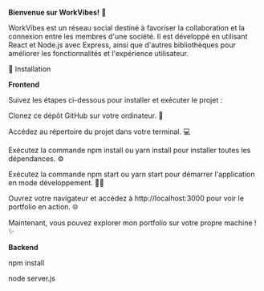 **Bienvenue sur WorkVibes!** 🎉


WorkVibes est un réseau social destiné à favoriser la collaboration et la connexion entre les membres d'une société. Il est développé en utilisant React et Node.js avec Express, ainsi que d'autres bibliothèques pour améliorer les fonctionnalités et l'expérience utilisateur.



🚀 Installation

**Frontend**


Suivez les étapes ci-dessous pour installer et exécuter le projet :

Clonez ce dépôt GitHub sur votre ordinateur. 📂

Accédez au répertoire du projet dans votre terminal. 💻

Exécutez la commande npm install ou yarn install pour installer toutes les dépendances. ⚙️

Exécutez la commande npm start ou yarn start pour démarrer l'application en mode développement. 🏃‍♂️

Ouvrez votre navigateur et accédez à http://localhost:3000 pour voir le portfolio en action. 🌐

Maintenant, vous pouvez explorer mon portfolio sur votre propre machine ! ✨


**Backend**

npm install

node server.js
